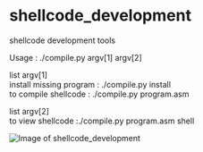 # shellcode_development
shellcode development tools

Usage : ./compile.py argv[1] argv[2]  

 list argv[1]  
install missing program : ./compile.py install  
to compile shellcode : ./compile.py program.asm  

 list argv[2]  
to view shellcode :./compile.py program.asm shell  

![Image of shellcode_development](https://raw.githubusercontent.com/mucomplex/shellcode_development/master/images/image.png)
